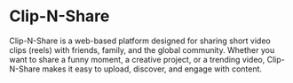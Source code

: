 # Clip-N-Share
Clip-N-Share is a web-based platform designed for sharing short video clips (reels) with friends, family, and the global community. Whether you want to share a funny moment, a creative project, or a trending video, Clip-N-Share makes it easy to upload, discover, and engage with content.